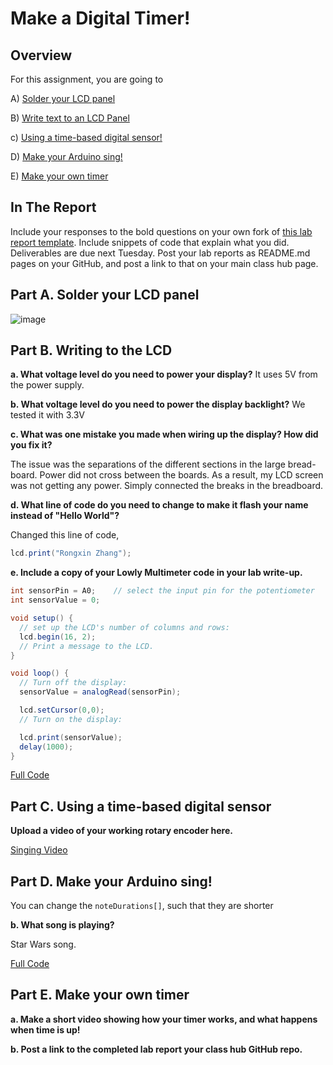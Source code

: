 # Make a Digital Timer!

## Overview
For this assignment, you are going to

A) [Solder your LCD panel](#part-a-solder-your-lcd-panel)

B) [Write text to an LCD Panel](#part-b-writing-to-the-lcd)

c) [Using a time-based digital sensor!](#part-c-using-a-time-based-digital-sensor)

D) [Make your Arduino sing!](#part-d-make-your-arduino-sing)

E) [Make your own timer](#part-e-make-your-own-timer)

## In The Report
Include your responses to the bold questions on your own fork of [this lab report template](https://github.com/FAR-Lab/IDD-Fa18-Lab2). Include snippets of code that explain what you did. Deliverables are due next Tuesday. Post your lab reports as README.md pages on your GitHub, and post a link to that on your main class hub page.

## Part A. Solder your LCD panel

![image](./assets/part_a_solder.JPG)

## Part B. Writing to the LCD

**a. What voltage level do you need to power your display?**
It uses 5V from the power supply.

**b. What voltage level do you need to power the display backlight?**
We tested it with 3.3V

**c. What was one mistake you made when wiring up the display? How did you fix it?**

The issue was the separations of the different sections in the large bread-board. Power did not cross between the boards. As a result, my LCD screen was not getting any power. Simply connected the breaks in the breadboard.

**d. What line of code do you need to change to make it flash your name instead of "Hello World"?**

Changed this line of code,

```java
lcd.print("Rongxin Zhang");
```

**e. Include a copy of your Lowly Multimeter code in your lab write-up.**

```java
int sensorPin = A0;    // select the input pin for the potentiometer
int sensorValue = 0;

void setup() {
  // set up the LCD's number of columns and rows:
  lcd.begin(16, 2);
  // Print a message to the LCD.
}

void loop() {
  // Turn off the display:
  sensorValue = analogRead(sensorPin);

  lcd.setCursor(0,0);
  // Turn on the display:

  lcd.print(sensorValue);
  delay(1000);
}
```

[Full Code](./potentiometer.ino)

## Part C. Using a time-based digital sensor

**Upload a video of your working rotary encoder here.**

[Singing Video](./assets/part_d.MOV)

## Part D. Make your Arduino sing!

You can change the `noteDurations[]`, such that they are shorter

**b. What song is playing?**

Star Wars song.

[Full Code](./playTune.ino)

## Part E. Make your own timer

**a. Make a short video showing how your timer works, and what happens when time is up!**

**b. Post a link to the completed lab report your class hub GitHub repo.**